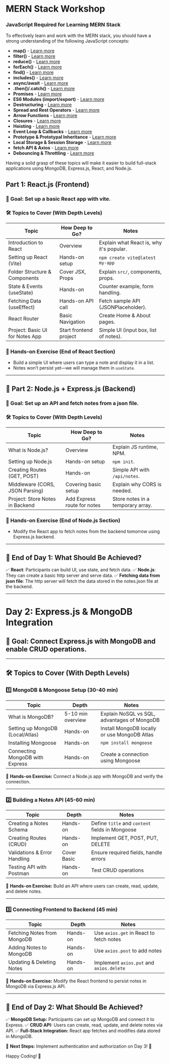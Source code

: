 # MERN Stack Workshop

### JavaScript Required for Learning MERN Stack

To effectively learn and work with the MERN stack, you should have a strong understanding of the following JavaScript concepts:

- **map()** - [Learn more](https://developer.mozilla.org/en-US/docs/Web/JavaScript/Reference/Global_Objects/Array/map)
- **filter()** - [Learn more](https://developer.mozilla.org/en-US/docs/Web/JavaScript/Reference/Global_Objects/Array/filter)
- **reduce()** - [Learn more](https://developer.mozilla.org/en-US/docs/Web/JavaScript/Reference/Global_Objects/Array/reduce)
- **forEach()** - [Learn more](https://developer.mozilla.org/en-US/docs/Web/JavaScript/Reference/Global_Objects/Array/forEach)
- **find()** - [Learn more](https://developer.mozilla.org/en-US/docs/Web/JavaScript/Reference/Global_Objects/Array/find)
- **includes()** - [Learn more](https://developer.mozilla.org/en-US/docs/Web/JavaScript/Reference/Global_Objects/Array/includes)
- **async/await** - [Learn more](https://developer.mozilla.org/en-US/docs/Learn/JavaScript/Asynchronous/Promises)
- **.then()/.catch()** - [Learn more](https://developer.mozilla.org/en-US/docs/Web/JavaScript/Reference/Global_Objects/Promise/then)
- **Promises** - [Learn more](https://developer.mozilla.org/en-US/docs/Web/JavaScript/Reference/Global_Objects/Promise)
- **ES6 Modules (import/export)** - [Learn more](https://developer.mozilla.org/en-US/docs/Web/JavaScript/Guide/Modules)
- **Destructuring** - [Learn more](https://developer.mozilla.org/en-US/docs/Web/JavaScript/Reference/Operators/Destructuring_assignment)
- **Spread and Rest Operators** - [Learn more](https://developer.mozilla.org/en-US/docs/Web/JavaScript/Reference/Operators/Spread_syntax)
- **Arrow Functions** - [Learn more](https://developer.mozilla.org/en-US/docs/Web/JavaScript/Reference/Functions/Arrow_functions)
- **Closures** - [Learn more](https://developer.mozilla.org/en-US/docs/Web/JavaScript/Closures)
- **Hoisting** - [Learn more](https://developer.mozilla.org/en-US/docs/Glossary/Hoisting)
- **Event Loop & Callbacks** - [Learn more](https://developer.mozilla.org/en-US/docs/Web/JavaScript/EventLoop)
- **Prototype & Prototypal Inheritance** - [Learn more](https://developer.mozilla.org/en-US/docs/Learn/JavaScript/Objects/Inheritance)
- **Local Storage & Session Storage** - [Learn more](https://developer.mozilla.org/en-US/docs/Web/API/Window/localStorage)
- **fetch API & Axios** - [Learn more](https://developer.mozilla.org/en-US/docs/Web/API/Fetch_API)
- **Debouncing & Throttling** - [Learn more](https://www.freecodecamp.org/news/debounce-and-throttle-in-javascript/)

Having a solid grasp of these topics will make it easier to build full-stack applications using MongoDB, Express.js, React, and Node.js.

## Part 1: React.js (Frontend)

### 🔹 Goal: Set up a basic React app with vite.

### 🛠️ Topics to Cover (With Depth Levels)

| Topic | How Deep to Go? | Notes |
|--------|----------------|-------|
| Introduction to React | Overview | Explain what React is, why it's popular. |
| Setting up React (Vite) | Hands-on setup | `npm create vite@latest my-app` |
| Folder Structure & Components | Cover JSX, Props | Explain `src/`, components, props. |
| State & Events (useState) | Hands-on | Counter example, form handling. |
| Fetching Data (useEffect) | Hands-on API call | Fetch sample API (JSONPlaceholder). |
| React Router | Basic Navigation | Create Home & About pages. |
| Project: Basic UI for Notes App | Start frontend project | Simple UI (input box, list of notes). |

### 📌 Hands-on Exercise (End of React Section)
- Build a simple UI where users can type a note and display it in a list.
- Notes won’t persist yet—we will manage them in `useState`.

---

## 🌟 Part 2: Node.js + Express.js (Backend) 

### 🔹 Goal: Set up an API and fetch notes from a json file.

### 🛠️ Topics to Cover (With Depth Levels)

| Topic | How Deep to Go? | Notes |
|--------|----------------|-------|
| What is Node.js? | Overview | Explain JS runtime, NPM. |
| Setting up Node.js | Hands-on setup | `npm init`. |
| Creating Routes (GET, POST) | Hands-on | Simple API with `/api/notes`. |
| Middleware (CORS, JSON Parsing) | Covering basic setup | Explain why CORS is needed. |
| Project: Store Notes in Backend | Add Express route for notes | Store notes in a temporary array. |

### 📌 Hands-on Exercise (End of Node.js Section)
- Modify the React app to fetch notes from the backend tomorrow using Express.js backend.


---

## 🚀 End of Day 1: What Should Be Achieved?

✅ **React**: Participants can build UI, use state, and fetch data.
✅ **Node.js**: They can create a basic http server and serve data.
✅ **Fetching data from json file**: The http server will fetch the data stored in the notes.json file at the backend.

---

# Day 2: Express.js & MongoDB Integration

## 🎯 Goal: Connect Express.js with MongoDB and enable CRUD operations.

---

## 🛠️ Topics to Cover (With Depth Levels)

### 1️⃣ MongoDB & Mongoose Setup (30-40 min)
| Topic | Depth | Notes |
|--------|--------|--------|
| What is MongoDB? | 5-10 min overview | Explain NoSQL vs SQL, advantages of MongoDB |
| Setting up MongoDB (Local/Atlas) | Hands-on | Install MongoDB locally or use MongoDB Atlas |
| Installing Mongoose | Hands-on | `npm install mongoose` |
| Connecting MongoDB with Express | Hands-on | Create a connection using Mongoose |

📌 **Hands-on Exercise:** Connect a Node.js app with MongoDB and verify the connection.

---

### 2️⃣ Building a Notes API (45-60 min)
| Topic | Depth | Notes |
|--------|--------|--------|
| Creating a Notes Schema | Hands-on | Define `title` and `content` fields in Mongoose |
| Creating Routes (CRUD) | Hands-on | Implement GET, POST, PUT, DELETE |
| Validations & Error Handling | Cover Basic | Ensure required fields, handle errors |
| Testing API with Postman | Hands-on | Test CRUD operations |

📌 **Hands-on Exercise:** Build an API where users can create, read, update, and delete notes.

---

### 3️⃣ Connecting Frontend to Backend (45 min)
| Topic | Depth | Notes |
|--------|--------|--------|
| Fetching Notes from MongoDB | Hands-on | Use `axios.get` in React to fetch notes |
| Adding Notes to MongoDB | Hands-on | Use `axios.post` to add notes |
| Updating & Deleting Notes | Hands-on | Implement `axios.put` and `axios.delete` |

📌 **Hands-on Exercise:** Modify the React frontend to persist notes in MongoDB via Express.js API.

---

## 🚀 End of Day 2: What Should Be Achieved?
✅ **MongoDB Setup:** Participants can set up MongoDB and connect it to Express.
✅ **CRUD API:** Users can create, read, update, and delete notes via API.
✅ **Full-Stack Integration:** React app fetches and modifies data stored in MongoDB.

🎯 **Next Steps:** Implement authentication and authorization on Day 3! 🔐



Happy Coding! 🚀

